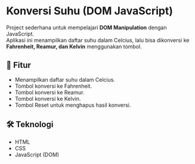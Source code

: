 # Konversi Suhu (DOM JavaScript)

Project sederhana untuk mempelajari **DOM Manipulation** dengan JavaScript.  
Aplikasi ini menampilkan daftar suhu dalam Celcius, lalu bisa dikonversi ke **Fahrenheit, Reamur, dan Kelvin** menggunakan tombol.

## 🚀 Fitur
- Menampilkan daftar suhu dalam Celcius.
- Tombol konversi ke Fahrenheit.
- Tombol konversi ke Reamur.
- Tombol konversi ke Kelvin.
- Tombol Reset untuk menghapus hasil konversi.

## 🛠️ Teknologi
- HTML
- CSS
- JavaScript (DOM)

